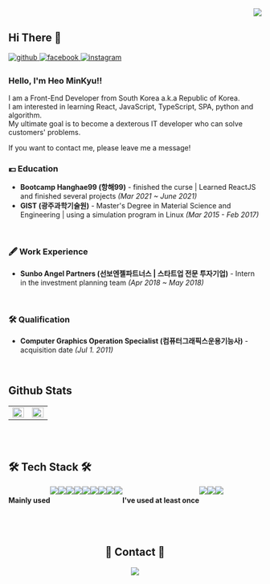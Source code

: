 <div align="right">
<img src="https://komarev.com/ghpvc/?username=jiyeoon&&style=flat-square" align="right" />
</div>  
  
<br/>  

## Hi There 👋

<a href="https://github.com/heo-mk" target="_blank">
<img src=https://img.shields.io/badge/github-%2324292e.svg?&style=for-the-badge&logo=github&logoColor=white alt=github style="margin-bottom: 5px;" />
</a>
<a href="https://www.facebook.com/alkesmse/" target="_blank">
<img src=https://img.shields.io/badge/facebook-%232E87FB.svg?&style=for-the-badge&logo=facebook&logoColor=white alt=facebook style="margin-bottom: 5px;" />
</a>
<a href="https://www.instagram.com/heo_0229/" target="_blank">
<img src=https://img.shields.io/badge/instagram-%23000000.svg?&style=for-the-badge&logo=instagram&logoColor=white&color=dd2a7b alt=instagram style="margin-bottom: 5px;" />
</a>

### Hello, I'm Heo MinKyu!!

I am a Front-End Developer from South Korea a.k.a Republic of Korea. <br/>
I am interested in learning React, JavaScript, TypeScript, SPA, python and algorithm. <br/>
My ultimate goal is to become a dexterous IT developer who can solve customers' problems.<br/>

If you want to contact me, please leave me a message!


### 💶 Education
- **Bootcamp Hanghae99 (항해99)** - finished the curse  |  Learned ReactJS and finished several projects *(Mar 2021 ~ June 2021)*
- **GIST (광주과학기술원)** - Master's Degree in Material Science and Engineering  |  using a simulation program in Linux *(Mar 2015 - Feb 2017)* 
<br/>


### 🖋 Work Experience
- **Sunbo Angel Partners (선보엔젤파트너스 | 스타트업 전문 투자기업)** - Intern in the investment planning team *(Apr 2018 ~ May 2018)*
<br/>


### 🛠 Qualification
- **Computer Graphics Operation Specialist (컴퓨터그래픽스운용기능사)** - acquisition date *(Jul 1. 2011)*
<br/>

## Github Stats  
<table><tr><td valign="top" width="50%">

<img src="https://github-readme-stats.vercel.app/api?username=heo-mk&show_icons=true&count_private=true&hide_border=true" align="left" style="width: 100%" />

</td><td valign="top" width="50%">

<img src="https://github-readme-stats.vercel.app/api/top-langs/?username=heo-mk&hide_border=true&layout=compact" align="left" style="width: 100%" />

</td></tr></table>  
<br/>  

</div>
<br/>
<h2> 🛠 Tech Stack 🛠 </h2>

<div style="display:flex">
<h4> Mainly used </h4>
<img src="https://img.shields.io/badge/JavaScript-F7DF1E?style=flat-square&logo=JavaScript&logoColor=black"/>
<img src="https://img.shields.io/badge/React-61DAFB?style=flat-square&logo=React&logoColor=black"/>
<img src="https://img.shields.io/badge/Redux-764ABC?style=flat-square&logo=Redux&logoColor=white"/>
<img src="https://img.shields.io/badge/styled-components-DB7093?style=flat-square&logo=styled-components&logoColor=white"/>
<img src="https://img.shields.io/badge/Sass-CC6699?style=flat-square&logo=Sass&logoColor=white"/>
<img src="https://img.shields.io/badge/CSS3-1572B6?style=flat-square&logo=CSS3&logoColor=white"/>
<img src="https://img.shields.io/badge/HTML5-E34F26?style=flat-square&logo=HTML5&logoColor=white"/>
<img src="https://img.shields.io/badge/Python-3766AB?style=flat-square&logo=Python&logoColor=white"/>
<img src="https://img.shields.io/badge/Firebase-FFCA28?style=flat-square&logo=Firebase&logoColor=black"/>         
<br/>
         
<h4> I've used at least once </h4>

<img src="https://img.shields.io/badge/MongoDB-47A248?style=flat-square&logo=MongoDB&logoColor=white"/>
<img src="https://img.shields.io/badge/Flask-000000?style=flat-square&logo=Flask&logoColor=white"/>
<img src="https://img.shields.io/badge/jQuery-0769AD?style=flat-square&logo=jQuery&logoColor=white"/>
</div>

<br/>

<br/>

<h2 align="center"> 📲 Contact 📱 </h2>

<p align="center">
<a href="mailto:alkesmse@gmail.com">
    <img 
        src="https://img.shields.io/badge/Gmail-EA4335?style=flat-square&logo=Gmail&logoColor=white"
        style="height : auto; margin-left : 10px; margin-right : 10px;"/>
</a></p>

<br/>

<!---
miniPinetree/miniPinetree is a ✨ special ✨ repository because its `README.md` (this file) appears on your GitHub profile.
You can click the Preview link to take a look at your changes.
--->
